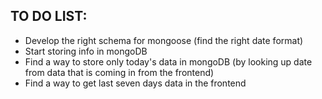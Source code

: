## TO DO LIST:

- Develop the right schema for mongoose (find the right date format)
- Start storing info in mongoDB
- Find a way to store only today's data in mongoDB (by looking up date from data that is coming in from the frontend)
- Find a way to get last seven days data in the frontend
